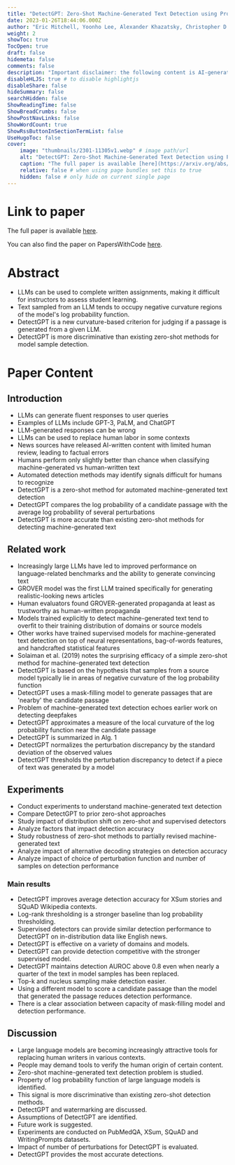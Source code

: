 ```yaml
---
title: "DetectGPT: Zero-Shot Machine-Generated Text Detection using Probability Curvature"
date: 2023-01-26T18:44:06.000Z
author: "Eric Mitchell, Yoonho Lee, Alexander Khazatsky, Christopher D. Manning, Chelsea Finn"
weight: 2
showToc: true
TocOpen: true
draft: false
hidemeta: false
comments: false
description: "Important disclaimer: the following content is AI-generated, please make sure to fact check the presented information by reading the full paper."
disableHLJS: true # to disable highlightjs
disableShare: false
hideSummary: false
searchHidden: false
ShowReadingTime: false
ShowBreadCrumbs: false
ShowPostNavLinks: false
ShowWordCount: true
ShowRssButtonInSectionTermList: false
UseHugoToc: false
cover:
    image: "thumbnails/2301-11305v1.webp" # image path/url
    alt: "DetectGPT: Zero-Shot Machine-Generated Text Detection using Probability Curvature" # alt text
    caption: "The full paper is available [here](https://arxiv.org/abs/2301.11305)." # display caption under cover
    relative: false # when using page bundles set this to true
    hidden: false # only hide on current single page
---
```


# Link to paper
The full paper is available [here](https://arxiv.org/abs/2301.11305).

You can also find the paper on PapersWithCode [here](https://paperswithcode.com/paper/detectgpt-zero-shot-machine-generated-text).

# Abstract
- LLMs can be used to complete written assignments, making it difficult for instructors to assess student learning.
- Text sampled from an LLM tends to occupy negative curvature regions of the model's log probability function.
- DetectGPT is a new curvature-based criterion for judging if a passage is generated from a given LLM.
- DetectGPT is more discriminative than existing zero-shot methods for model sample detection.

# Paper Content

## Introduction
- LLMs can generate fluent responses to user queries
- Examples of LLMs include GPT-3, PaLM, and ChatGPT
- LLM-generated responses can be wrong
- LLMs can be used to replace human labor in some contexts
- News sources have released AI-written content with limited human review, leading to factual errors
- Humans perform only slightly better than chance when classifying machine-generated vs human-written text
- Automated detection methods may identify signals difficult for humans to recognize
- DetectGPT is a zero-shot method for automated machine-generated text detection
- DetectGPT compares the log probability of a candidate passage with the average log probability of several perturbations
- DetectGPT is more accurate than existing zero-shot methods for detecting machine-generated text

## Related work
- Increasingly large LLMs have led to improved performance on language-related benchmarks and the ability to generate convincing text
- GROVER model was the first LLM trained specifically for generating realistic-looking news articles
- Human evaluators found GROVER-generated propaganda at least as trustworthy as human-written propaganda
- Models trained explicitly to detect machine-generated text tend to overfit to their training distribution of domains or source models
- Other works have trained supervised models for machine-generated text detection on top of neural representations, bag-of-words features, and handcrafted statistical features
- Solaiman et al. (2019) notes the surprising efficacy of a simple zero-shot method for machine-generated text detection
- DetectGPT is based on the hypothesis that samples from a source model typically lie in areas of negative curvature of the log probability function
- DetectGPT uses a mask-filling model to generate passages that are 'nearby' the candidate passage
- Problem of machine-generated text detection echoes earlier work on detecting deepfakes
- DetectGPT approximates a measure of the local curvature of the log probability function near the candidate passage
- DetectGPT is summarized in Alg. 1
- DetectGPT normalizes the perturbation discrepancy by the standard deviation of the observed values
- DetectGPT thresholds the perturbation discrepancy to detect if a piece of text was generated by a model

## Experiments
- Conduct experiments to understand machine-generated text detection
- Compare DetectGPT to prior zero-shot approaches
- Study impact of distribution shift on zero-shot and supervised detectors
- Analyze factors that impact detection accuracy
- Study robustness of zero-shot methods to partially revised machine-generated text
- Analyze impact of alternative decoding strategies on detection accuracy
- Analyze impact of choice of perturbation function and number of samples on detection performance

### Main results
- DetectGPT improves average detection accuracy for XSum stories and SQuAD Wikipedia contexts.
- Log-rank thresholding is a stronger baseline than log probability thresholding.
- Supervised detectors can provide similar detection performance to DetectGPT on in-distribution data like English news.
- DetectGPT is effective on a variety of domains and models.
- DetectGPT can provide detection competitive with the stronger supervised model.
- DetectGPT maintains detection AUROC above 0.8 even when nearly a quarter of the text in model samples has been replaced.
- Top-k and nucleus sampling make detection easier.
- Using a different model to score a candidate passage than the model that generated the passage reduces detection performance.
- There is a clear association between capacity of mask-filling model and detection performance.

## Discussion
- Large language models are becoming increasingly attractive tools for replacing human writers in various contexts.
- People may demand tools to verify the human origin of certain content.
- Zero-shot machine-generated text detection problem is studied.
- Property of log probability function of large language models is identified.
- This signal is more discriminative than existing zero-shot detection methods.
- DetectGPT and watermarking are discussed.
- Assumptions of DetectGPT are identified.
- Future work is suggested.
- Experiments are conducted on PubMedQA, XSum, SQuAD and WritingPrompts datasets.
- Impact of number of perturbations for DetectGPT is evaluated.
- DetectGPT provides the most accurate detections.
